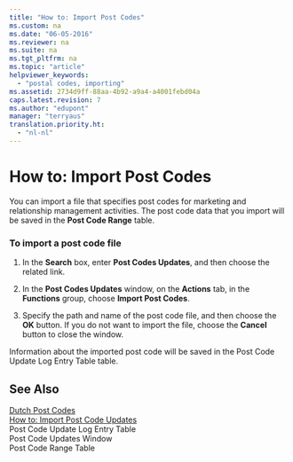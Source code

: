 ```yaml
---
title: "How to: Import Post Codes"
ms.custom: na
ms.date: "06-05-2016"
ms.reviewer: na
ms.suite: na
ms.tgt_pltfrm: na
ms.topic: "article"
helpviewer_keywords: 
  - "postal codes, importing"
ms.assetid: 2734d9ff-88aa-4b92-a9a4-a4001febd04a
caps.latest.revision: 7
ms.author: "edupont"
manager: "terryaus"
translation.priority.ht: 
  - "nl-nl"
---
```

# How to: Import Post Codes
You can import a file that specifies post codes for marketing and relationship management activities. The post code data that you import will be saved in the **Post Code Range** table.  
  
### To import a post code file  
  
1.  In the **Search** box, enter **Post Codes Updates**, and then choose the related link.  
  
2.  In the **Post Codes Updates** window, on the **Actions** tab, in the **Functions** group, choose **Import Post Codes**.  
  
3.  Specify the path and name of the post code file, and then choose the **OK** button. If you do not want to import the file, choose the **Cancel** button to close the window.  
  
 Information about the imported post code will be saved in the Post Code Update Log Entry Table table.  
  
## See Also  
 [Dutch Post Codes](../../LocalFunctionalityForMicrosoftDynamicsNav2016/Netherlands/dutch-post-codes.md)   
 [How to: Import Post Code Updates](../../LocalFunctionalityForMicrosoftDynamicsNav2016/Netherlands/how-to-import-post-code-updates.md)   
 Post Code Update Log Entry Table   
 Post Code Updates Window   
 Post Code Range Table